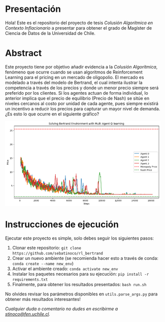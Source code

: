 # Presentación

Hola! Este es el repositorio del proyecto de tesis *Colusión Algorítmica en Contexto Inflacionario* a presentar para obtener el grado de Magíster de Ciencia de Datos de la Universidad de Chile. 

# Abstract

Este proyecto tiene por objetivo añadir evidencia a la *Colusión Algorítmica*, fenómeno que ocurre cuando se usan algoritmos de Reinforcement Learning para el pricing en un mercado de oligopolio. El mercado es modelado a través del modelo de Bertrand, el cual intenta ilustrar la competencia a través de los precios y donde un menor precio siempre será preferido por los clientes. Si los agentes actuan de forma individual, lo anterior implica que el precio de equilibrio (Precio de Nash) se sitúe en niveles cercanos al costo por unidad de cada agente, pues siempre existirá un incentivo a reducir los precios para capturar un mayor nivel de demanda. ¿Es esto lo que ocurre en el siguiente gráfico?

![Screenshot](plots/Bertrand/Bertrand_N-4_lr-0.5_k-1.png)

# Instrucciones de ejecución

Ejecutar este proyecto es simple, solo debes seguir los siguientes pasos:
1. Clonar este repositorio: `git clone https://github.com/sebatinoco/rl_bertrand`
2. Crear un nuevo ambiente (se recomienda hacer esto a través de conda: `conda create --name new_env`)
3. Activar el ambiente creado: `conda activate new_env`
4. Instalar los paquetes necesarios para su ejecución: `pip install -r requirements.txt`
5. Finalmente, para obtener los resultados presentados: `bash run.sh`

No olvides revisar los parámetros disponibles en `utils.parse_args.py` para obtener más resultados interesantes!

*Cualquier duda o comentario no dudes en escribirme a stinoco@fen.uchile.cl.*
